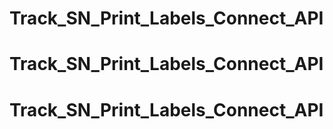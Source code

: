 # Track_SN_Print_Labels_Connect_API
# Track_SN_Print_Labels_Connect_API
# Track_SN_Print_Labels_Connect_API
